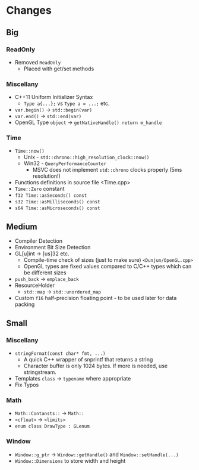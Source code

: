 # Changes

## Big

### ReadOnly

* Removed `ReadOnly`
	- Placed with get/set methods

### Miscellany

* C++11 Uniform Initializer Syntax
	- `Type a{...};` vs `Type a = ...;` etc.
* `var.begin()` -> `std::begin(var)`
* `var.end()` -> `std::end(var)`
* OpenGL Type `object` -> `getNativeHandle() return m_handle`

### Time

* `Time::now()`
	- Unix  - `std::chrono::high_resolution_clock::now()`
	- Win32 - `QueryPerformanceCounter`
		* MSVC does not implement `std::chrono` clocks properly (5ms resolution!)
* Functions definitions in source file <Time.cpp>
* `Time::Zero` constant
* `f32 Time::asSeconds() const`
* `s32 Time::asMilliseconds() const`
* `s64 Time::asMicroseconds() const`

## Medium

* Compiler Detection
* Environment Bit Size Detection
* GL[u]int -> [us]32 etc.
	- Compile-time check of sizes (just to make sure) `<Dunjun/OpenGL.cpp>`
	- OpenGL types are fixed values compared to C/C++ types which can be different sizes
* `push_back` -> `emplace_back`
* ResourceHolder
	- `std::map` -> `std::unordered_map`
* Custom `f16` half-precision floating point - to be used later for data packing

## Small

### Miscellany

* `stringFormat(const char* fmt, ...)`
	- A quick C++ wrapper of snprintf that returns a string
	- Character buffer is only 1024 bytes. If more is needed, use stringstream.
* Templates `class` -> `typename` where appropriate
* Fix Typos

### Math

* `Math::Contansts::` -> `Math::`
* `<cfloat>` -> `<limits>`
* `enum class DrawType : GLenum`

### Window

* `Window::g_ptr` -> `Window::getHandle()` and `Window::setHandle(...)`
* `Window::Dimensions` to store width and height

